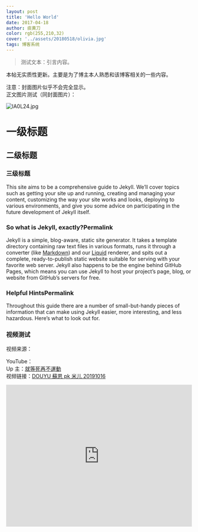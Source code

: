 ```yaml
---
layout: post
title: 'Hello World'
date: 2017-04-18
author: 痰黄刀
color: rgb(255,210,32)
cover: '../assets/20180518/olivia.jpg'
tags: 博客系统
---
```


> 测试文本：引言内容。

本帖无实质性更新。主要是为了博主本人熟悉和该博客相关的一些内容。


注意：封面图片似乎不会完全显示。<br/>正文图片测试（同封面图片）：

![lA0L24.jpg](https://s2.ax1x.com/2019/12/26/lA0L24.jpg)

# 一级标题

## 二级标题

### 三级标题

This site aims to be a comprehensive guide to Jekyll. We’ll cover topics such as getting your site up and running, creating and managing your content, customizing the way your site works and looks, deploying to various environments, and give you some advice on participating in the future development of Jekyll itself.

### So what is Jekyll, exactly?Permalink

Jekyll is a simple, blog-aware, static site generator. It takes a template directory containing raw text files in various formats, runs it through a converter (like [Markdown](https://daringfireball.net/projects/markdown/)) and our [Liquid](https://github.com/Shopify/liquid/wiki) renderer, and spits out a complete, ready-to-publish static website suitable for serving with your favorite web server. Jekyll also happens to be the engine behind GitHub Pages, which means you can use Jekyll to host your project’s page, blog, or website from GitHub’s servers for free.

### Helpful HintsPermalink

Throughout this guide there are a number of small-but-handy pieces of information that can make using Jekyll easier, more interesting, and less hazardous. Here’s what to look out for.

### 视频测试

视频来源：

YouTube：<br/>Up 主：[就等死再不運動](https://www.youtube.com/user/jkg8954200)<br/>视频链接：[DOUYU 蘇恩 pk 米儿 20191016](https://www.youtube.com/watch?v=VHRDPSOAC0A)

<iframe type="text/html" width="100%" height="385" src="https://www.youtube.com/watch?v=VHRDPSOAC0A" frameborder="0"></iframe>
